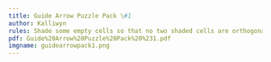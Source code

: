 ```yaml
---
title: Guide Arrow Puzzle Pack \#1
author: Kalliwyn
rules: Shade some empty cells so that no two shaded cells are orthogonally adjacent and the remaining unshaded cells form one orthogonally connected area. No complete loop of cells may be unshaded (including 2x2s). An arrow indicates the only direction in which one could begin a path to the star without going through a shaded cell or backtracking.
pdf: Guide%20Arrow%20Puzzle%20Pack%20%231.pdf
imgname: guidearrowpack1.png
---
```

